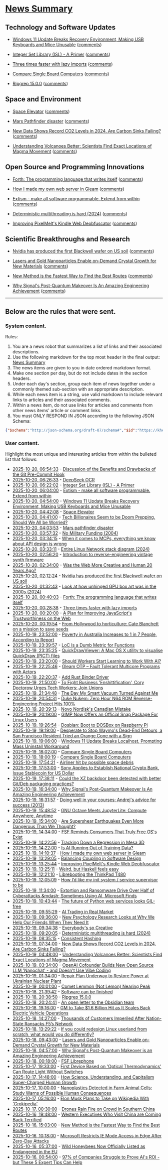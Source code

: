 # [News Summary](https://kherrick.github.io/news-summary/)

## Technology and Software Updates

* [Windows 11 Update Breaks Recovery Environment, Making USB Keyboards and Mice Unusable](https://it.slashdot.org/story/25/10/20/0247259/windows-11-update-breaks-recovery-environment-making-usb-keyboards-and-mice-unusable?utm_source=rss1.0mainlinkanon&amp;utm_medium=feed) ([comments](https://it.slashdot.org/story/25/10/20/0247259/windows-11-update-breaks-recovery-environment-making-usb-keyboards-and-mice-unusable?utm_source=rss1.0mainlinkanon&amp;utm_medium=feed))

* [Integer Set Library (ISL) - A Primer](https://www.jeremykun.com/2025/10/19/isl-a-primer/) ([comments](https://lobste.rs/s/k07a6m/integer_set_library_isl_primer))

* [Three times faster with lazy imports](https://hugovk.dev/blog/2025/lazy-imports/) ([comments](https://lobste.rs/s/fv1hvp/three_times_faster_with_lazy_imports))

* [Compare Single Board Computers](https://sbc.compare/) ([comments](https://lobste.rs/s/fq7i4s/compare_single_board_computers))

* [Ripgrep 15.0.0](https://github.com/BurntSushi/ripgrep/releases/tag/15.0.0) ([comments](https://lobste.rs/s/pk8ee9/ripgrep_15_0_0))

## Space and Environment

* [Space Elevator](https://neal.fun/space-elevator/) ([comments](https://news.ycombinator.com/item?id=45640226))

* [Mars Pathfinder disaster](https://guitarvydas.github.io/2023/10/25/Mars-Pathfinder-Disaster.html) ([comments](https://lobste.rs/s/wsezlo/mars_pathfinder_disaster))

* [New Data Shows Record CO2 Levels in 2024. Are Carbon Sinks Failing?](https://news.slashdot.org/story/25/10/19/040239/new-data-shows-record-co2-levels-in-2024-are-carbon-sinks-failing?utm_source=rss1.0mainlinkanon&amp;utm_medium=feed) ([comments](https://news.slashdot.org/story/25/10/19/040239/new-data-shows-record-co2-levels-in-2024-are-carbon-sinks-failing?utm_source=rss1.0mainlinkanon&amp;utm_medium=feed))

* [Understanding Volcanoes Better: Scientists Find Exact Locations of Magma Movement](https://soylentnews.org/article.pl?sid=25/10/17/1219257&amp;from=rss) ([comments](https://soylentnews.org/article.pl?sid=25/10/17/1219257&amp;from=rss))

## Open Source and Programming Innovations

* [Forth: The programming language that writes itself](https://ratfactor.com/forth/the_programming_language_that_writes_itself.html) ([comments](https://news.ycombinator.com/item?id=45639250))

* [How I made my own web server in Gleam](https://wskiy.de/blog/making_my_own_web_server_in_gleam) ([comments](https://lobste.rs/s/vw7ooi/how_i_made_my_own_web_server_gleam))

* [Extism - make all software programmable. Extend from within](https://extism.org/) ([comments](https://lobste.rs/s/3nizmq/extism_make_all_software_programmable))

* [Deterministic multithreading is hard (2024)](https://www.factorio.com/blog/post/fff-415) ([comments](https://news.ycombinator.com/item?id=45632976))

* [Improving PixelMelt's Kindle Web Deobfuscator](https://shkspr.mobi/blog/2025/10/improving-pixelmelts-kindle-web-deobfuscator/) ([comments](https://lobste.rs/s/zzpztw/improving_pixelmelt_s_kindle_web))

## Scientific Breakthroughs and Research

* [Nvidia has produced the first Blackwell wafer on US soil](https://www.xda-developers.com/nvidia-produced-first-blackwell-wafer-us-soil/) ([comments](https://news.ycombinator.com/item?id=45639654))

* [Lasers and Gold Nanoparticles Enable on-Demand Crystal Growth for New Materials](https://soylentnews.org/article.pl?sid=25/10/16/1543247&amp;from=rss) ([comments](https://soylentnews.org/article.pl?sid=25/10/16/1543247&amp;from=rss))

* [New Method is the Fastest Way to Find the Best Routes](https://soylentnews.org/article.pl?sid=25/10/14/1737233&amp;from=rss) ([comments](https://soylentnews.org/article.pl?sid=25/10/14/1737233&amp;from=rss))

* [Why Signal's Post-Quantum Makeover Is An Amazing Engineering Achievement](https://it.slashdot.org/story/25/10/19/0546205/why-signals-post-quantum-makeover-is-an-amazing-engineering-achievement?utm_source=rss1.0mainlinkanon&amp;utm_medium=feed) ([comments](https://it.slashdot.org/story/25/10/19/0546205/why-signals-post-quantum-makeover-is-an-amazing-engineering-achievement?utm_source=rss1.0mainlinkanon&amp;utm_medium=feed))

---

## Below are the rules that were sent.

### System content.

Rules:

1. You are a news robot that summarizes a list of links and their associated descriptions.
2. Use the following markdown for the top most header in the final output: [News Summary](https://kherrick.github.io/news-summary/)
3. The news items are given to you in date ordered markdown format.
4. Make one section per day, but do not include dates in the section headers.
5. Under each day's section, group each item of news together under a commonly themed sub-section with an appropriate description.
6. While each news item is a string, use valid markdown to include relevant links to articles and their associated comments.
7. Within a news item, do not use links for articles and comments from other news items' article or comment links.
8. You must ONLY RESPOND IN JSON according to the following JSON Schema:

```json
{"$schema":"http://json-schema.org/draft-07/schema#","$id":"https://kherrick.github.io/news-summary/news-summary-schema.json","type":"object","properties":{"heading":{"type":"string"},"sections":{"type":"array","items":{"type":"object","properties":{"title":{"type":"string"},"newsItems":{"type":"array","items":{"type":"string"},"minItems":1}},"required":["title","newsItems"]},"minItems":1}},"required":["heading","sections"]}
```

### User content.

Highlight the most unique and interesting articles from within the bulleted list that follows:

* [2025-10-20, 06:54:33](https://lobste.rs/s/7ovnze/discussion_benefits_drawbacks_git_pre) - [Discussion of the Benefits and Drawbacks of the Git Pre-Commit Hook](https://yeldirium.de/2025/10/09/pre-commit-hooks/index.html)
* [2025-10-20, 06:26:33](https://news.ycombinator.com/item?id=45640594) - [DeepSeek OCR](https://github.com/deepseek-ai/DeepSeek-OCR)
* [2025-10-20, 06:22:02](https://lobste.rs/s/k07a6m/integer_set_library_isl_primer) - [Integer Set Library (ISL) - A Primer](https://www.jeremykun.com/2025/10/19/isl-a-primer/)
* [2025-10-20, 06:04:00](https://lobste.rs/s/3nizmq/extism_make_all_software_programmable) - [Extism - make all software programmable. Extend from within](https://extism.org/)
* [2025-10-20, 04:54:00](https://it.slashdot.org/story/25/10/20/0247259/windows-11-update-breaks-recovery-environment-making-usb-keyboards-and-mice-unusable?utm_source=rss1.0mainlinkanon&amp;utm_medium=feed) - [Windows 11 Update Breaks Recovery Environment, Making USB Keyboards and Mice Unusable](https://it.slashdot.org/story/25/10/20/0247259/windows-11-update-breaks-recovery-environment-making-usb-keyboards-and-mice-unusable?utm_source=rss1.0mainlinkanon&amp;utm_medium=feed)
* [2025-10-20, 04:42:08](https://news.ycombinator.com/item?id=45640226) - [Space Elevator](https://neal.fun/space-elevator/)
* [2025-10-20, 04:41:00](https://soylentnews.org/article.pl?sid=25/10/16/1551203&amp;from=rss) - [Tech Billionaires Seem to be Doom Prepping. Should We All be Worried?](https://soylentnews.org/article.pl?sid=25/10/16/1551203&amp;from=rss)
* [2025-10-20, 04:03:53](https://lobste.rs/s/wsezlo/mars_pathfinder_disaster) - [Mars pathfinder disaster](https://guitarvydas.github.io/2023/10/25/Mars-Pathfinder-Disaster.html)
* [2025-10-20, 03:57:32](https://lobste.rs/s/jihdxj/no_military_funding_2004) - [No Military Funding (2004)](https://web.eecs.umich.edu/~kuipers/opinions/no-military-funding.html)
* [2025-10-20, 03:34:15](https://lobste.rs/s/9bubx6/when_it_comes_mcps_everything_we_know) - [When it comes to MCPs, everything we know about API design is wrong](https://blog.fsck.com/2025/10/19/mcps-are-not-like-other-apis/)
* [2025-10-20, 03:33:11](https://news.ycombinator.com/item?id=45639995) - [Entire Linux Network stack diagram (2024)](https://zenodo.org/records/14179366)
* [2025-10-20, 02:56:20](https://news.ycombinator.com/item?id=45639860) - [Introduction to reverse-engineering vintage synth firmware](https://ajxs.me/blog/Introduction_to_Reverse-Engineering_Vintage_Synth_Firmware.html)
* [2025-10-20, 02:34:00](https://news.slashdot.org/story/25/10/20/0230212/was-the-web-more-creative-and-human-20-years-ago?utm_source=rss1.0mainlinkanon&amp;utm_medium=feed) - [Was the Web More Creative and Human 20 Years Ago?](https://news.slashdot.org/story/25/10/20/0230212/was-the-web-more-creative-and-human-20-years-ago?utm_source=rss1.0mainlinkanon&amp;utm_medium=feed)
* [2025-10-20, 02:12:24](https://news.ycombinator.com/item?id=45639654) - [Nvidia has produced the first Blackwell wafer on US soil](https://www.xda-developers.com/nvidia-produced-first-blackwell-wafer-us-soil/)
* [2025-10-20, 01:32:43](https://news.ycombinator.com/item?id=45639498) - [Look at how unhinged GPU box art was in the 2000s (2024)](https://www.xda-developers.com/absolutely-unhinged-gpu-box-art-from-the-early-2000s/)
* [2025-10-20, 00:40:03](https://news.ycombinator.com/item?id=45639250) - [Forth: The programming language that writes itself](https://ratfactor.com/forth/the_programming_language_that_writes_itself.html)
* [2025-10-20, 00:28:38](https://lobste.rs/s/fv1hvp/three_times_faster_with_lazy_imports) - [Three times faster with lazy imports](https://hugovk.dev/blog/2025/lazy-imports/)
* [2025-10-20, 00:20:00](https://developers.slashdot.org/story/25/10/20/005250/a-plan-for-improving-javascripts-trustworthiness-on-the-web?utm_source=rss1.0mainlinkanon&amp;utm_medium=feed) - [A Plan for Improving JavaScript&apos;s Trustworthiness on the Web](https://developers.slashdot.org/story/25/10/20/005250/a-plan-for-improving-javascripts-trustworthiness-on-the-web?utm_source=rss1.0mainlinkanon&amp;utm_medium=feed)
* [2025-10-20, 00:19:54](https://news.ycombinator.com/item?id=45639157) - [From Hollywood to horticulture: Cate Blanchett on a mission to save seeds](https://www.bbc.com/news/articles/cwy7ekl4yl8o)
* [2025-10-19, 23:52:00](https://soylentnews.org/article.pl?sid=25/10/18/004205&amp;from=rss) - [Poverty in Australia Increases to 1 in 7 People, According to Report](https://soylentnews.org/article.pl?sid=25/10/18/004205&amp;from=rss)
* [2025-10-19, 23:39:57](https://news.ycombinator.com/item?id=45638986) - [LoC Is a Dumb Metric for Functions](https://theaxolot.wordpress.com/2025/10/18/loc-is-a-dumb-metric-for-functions/)
* [2025-10-19, 23:35:25](https://news.ycombinator.com/item?id=45638966) - [QuickDrawViewer: A Mac OS X utility to visualise QuickDraw (PICT) files](https://github.com/wiesmann/QuickDrawViewer)
* [2025-10-19, 23:20:00](https://it.slashdot.org/story/25/10/19/2318202/should-workers-start-learning-to-work-with-ai?utm_source=rss1.0mainlinkanon&amp;utm_medium=feed) - [Should Workers Start Learning to Work With AI?](https://it.slashdot.org/story/25/10/19/2318202/should-workers-start-learning-to-work-with-ai?utm_source=rss1.0mainlinkanon&amp;utm_medium=feed)
* [2025-10-19, 22:25:46](https://news.ycombinator.com/item?id=45638588) - [Gleam OTP – Fault Tolerant Multicore Programs with Actors](https://github.com/gleam-lang/otp)
* [2025-10-19, 22:20:37](https://lobste.rs/s/ovn98j/add_rust_binder_driver) - [Add Rust Binder Driver](https://git.kernel.org/pub/scm/linux/kernel/git/torvalds/linux.git/commit/?id=eafedbc7c050)
* [2025-10-19, 21:50:00](https://it.slashdot.org/story/25/10/19/2146235/to-fight-business-enshittification-cory-doctorow-urges-tech-workers-join-unions?utm_source=rss1.0mainlinkanon&amp;utm_medium=feed) - [To Fight Business &apos;Enshittification&apos;, Cory Doctorow Urges Tech Workers: Join Unions](https://it.slashdot.org/story/25/10/19/2146235/to-fight-business-enshittification-cory-doctorow-urges-tech-workers-join-unions?utm_source=rss1.0mainlinkanon&amp;utm_medium=feed)
* [2025-10-19, 21:34:48](https://lobste.rs/s/aovn8c/day_my_smart_vacuum_turned_against_me) - [The Day My Smart Vacuum Turned Against Me](https://codetiger.github.io/blog/the-day-my-smart-vacuum-turned-against-me/)
* [2025-10-19, 20:54:31](https://news.ycombinator.com/item?id=45637880) - [Duke Nukem: Zero Hour N64 ROM Reverse-Engineering Project Hits 100%](https://github.com/Gillou68310/DukeNukemZeroHour)
* [2025-10-19, 20:39:13](https://news.ycombinator.com/item?id=45637744) - [Novo Nordisk&apos;s Canadian Mistake](https://www.science.org/content/blog-post/novo-nordisk-s-canadian-mistake)
* [2025-10-19, 20:19:00](https://tech.slashdot.org/story/25/10/19/1954240/gimp-now-offers-an-official-snap-package-for-linux-users?utm_source=rss1.0mainlinkanon&amp;utm_medium=feed) - [GIMP Now Offers an Official Snap Package For Linux Users](https://tech.slashdot.org/story/25/10/19/1954240/gimp-now-offers-an-official-snap-package-for-linux-users?utm_source=rss1.0mainlinkanon&amp;utm_medium=feed)
* [2025-10-19, 19:26:54](https://news.ycombinator.com/item?id=45637133) - [Dosbian: Boot to DOSBox on Raspberry Pi](https://cmaiolino.wordpress.com/dosbian/)
* [2025-10-19, 19:19:00](https://tech.slashdot.org/story/25/10/19/1914248/desperate-to-stop-waymos-dead-end-detours-a-san-francisco-resident-tried-an-orange-cone-with-a-sign?utm_source=rss1.0mainlinkanon&amp;utm_medium=feed) - [Desperate to Stop Waymo&apos;s Dead-End Detours, a San Francisco Resident Tried an Orange Cone with a Sign](https://tech.slashdot.org/story/25/10/19/1914248/desperate-to-stop-waymos-dead-end-detours-a-san-francisco-resident-tried-an-orange-cone-with-a-sign?utm_source=rss1.0mainlinkanon&amp;utm_medium=feed)
* [2025-10-19, 19:06:00](https://soylentnews.org/article.pl?sid=25/10/18/002218&amp;from=rss) - [Windows 11 Update Breaks Localhost, Prompting Mass Uninstall Workaround](https://soylentnews.org/article.pl?sid=25/10/18/002218&amp;from=rss)
* [2025-10-19, 18:02:00](https://news.ycombinator.com/item?id=45636365) - [Compare Single Board Computers](https://sbc.compare/)
* [2025-10-19, 18:00:19](https://lobste.rs/s/fq7i4s/compare_single_board_computers) - [Compare Single Board Computers](https://sbc.compare/)
* [2025-10-19, 17:54:21](https://news.ycombinator.com/item?id=45636285) - [Airliner hit by possible space debris](https://avbrief.com/united-max-hit-by-falling-object-at-36000-feet/)
* [2025-10-19, 17:53:00](https://news.slashdot.org/story/25/10/19/1749212/sony-applies-to-establish-national-crypto-bank-issue-stablecoin-for-us-dollar?utm_source=rss1.0mainlinkanon&amp;utm_medium=feed) - [ Sony Applies to Establish National Crypto Bank, Issue Stablecoin for US Dollar](https://news.slashdot.org/story/25/10/19/1749212/sony-applies-to-establish-national-crypto-bank-issue-stablecoin-for-us-dollar?utm_source=rss1.0mainlinkanon&amp;utm_medium=feed)
* [2025-10-19, 17:38:11](https://news.ycombinator.com/item?id=45636116) - [Could the XZ backdoor been detected with better Git/Deb packaging practices?](https://optimizedbyotto.com/post/xz-backdoor-debian-git-detection/)
* [2025-10-19, 16:34:00](https://it.slashdot.org/story/25/10/19/0546205/why-signals-post-quantum-makeover-is-an-amazing-engineering-achievement?utm_source=rss1.0mainlinkanon&amp;utm_medium=feed) - [Why Signal&apos;s Post-Quantum Makeover Is An Amazing Engineering Achievement](https://it.slashdot.org/story/25/10/19/0546205/why-signals-post-quantum-makeover-is-an-amazing-engineering-achievement?utm_source=rss1.0mainlinkanon&amp;utm_medium=feed)
* [2025-10-19, 16:31:57](https://news.ycombinator.com/item?id=45635533) - [Doing well in your courses: Andrej&apos;s advice for success (2013)](https://cs.stanford.edu/people/karpathy/advice.html)
* [2025-10-19, 15:48:52](https://news.ycombinator.com/item?id=45635069) - [GNU Octave Meets JupyterLite: Compute Anywhere, Anytime](https://blog.jupyter.org/gnu-octave-meets-jupyterlite-compute-anywhere-anytime-8b033afbbcdc)
* [2025-10-19, 15:34:00](https://news.slashdot.org/story/25/10/19/0439258/are-supershear-earthquakes-even-more-dangerous-than-we-thought?utm_source=rss1.0mainlinkanon&amp;utm_medium=feed) - [Are Supershear Earthquakes Even More Dangerous Than We Thought?](https://news.slashdot.org/story/25/10/19/0439258/are-supershear-earthquakes-even-more-dangerous-than-we-thought?utm_source=rss1.0mainlinkanon&amp;utm_medium=feed)
* [2025-10-19, 14:34:00](https://news.slashdot.org/story/25/10/18/036200/fsf-reminds-consumers-that-truly-free-oss-exist?utm_source=rss1.0mainlinkanon&amp;utm_medium=feed) - [FSF Reminds Consumers That Truly Free OS&apos;s Exist](https://news.slashdot.org/story/25/10/18/036200/fsf-reminds-consumers-that-truly-free-oss-exist?utm_source=rss1.0mainlinkanon&amp;utm_medium=feed)
* [2025-10-19, 14:22:56](https://lobste.rs/s/ec4dqf/tracking_down_regression_mesa_3d) - [Tracking Down a Regression in Mesa 3D](https://vkoskiv.com/mesa-regression/)
* [2025-10-19, 14:22:00](https://soylentnews.org/article.pl?sid=25/10/18/000230&amp;from=rss) - [Is AI Running Out of Training Data?](https://soylentnews.org/article.pl?sid=25/10/18/000230&amp;from=rss)
* [2025-10-19, 14:10:37](https://lobste.rs/s/vw7ooi/how_i_made_my_own_web_server_gleam) - [How I made my own web server in Gleam](https://wskiy.de/blog/making_my_own_web_server_in_gleam)
* [2025-10-19, 13:29:05](https://lobste.rs/s/nqn7ct/balancing_coupling_software_design) - [Balancing Coupling in Software Design](https://olano.dev/blog/balancing-coupling/)
* [2025-10-19, 13:25:44](https://lobste.rs/s/zzpztw/improving_pixelmelt_s_kindle_web) - [Improving PixelMelt&apos;s Kindle Web Deobfuscator](https://shkspr.mobi/blog/2025/10/improving-pixelmelts-kindle-web-deobfuscator/)
* [2025-10-19, 13:25:11](https://lobste.rs/s/n5khhu/weird_haskell_feels_easy) - [Weird, but Haskell feels easy](https://xlii.space/eng/haskell-feels-easy/)
* [2025-10-19, 12:21:10](https://lobste.rs/s/jgn90f/librebooting_thinkpad_t480) - [Librebooting the ThinkPad T480](https://ezntek.com/posts/librebooting-the-thinkpad-t480-20241207t0933/)
* [2025-10-19, 12:05:09](https://lobste.rs/s/m9dkcf/how_i_d_like_my_init_system_service) - [How I’d like my init system / service supervisor to be](https://runxiyu.org/blog/linit/)
* [2025-10-19, 11:34:00](https://it.slashdot.org/story/25/10/19/0238212/extortion-and-ransomware-drive-over-half-of-cyberattacks-sometimes-using-ai-microsoft-finds?utm_source=rss1.0mainlinkanon&amp;utm_medium=feed) - [Extortion and Ransomware Drive Over Half of Cyberattacks &amp;mdash; Sometimes Using AI, Microsoft Finds](https://it.slashdot.org/story/25/10/19/0238212/extortion-and-ransomware-drive-over-half-of-cyberattacks-sometimes-using-ai-microsoft-finds?utm_source=rss1.0mainlinkanon&amp;utm_medium=feed)
* [2025-10-19, 10:43:44](https://lobste.rs/s/huszno/future_python_web_services_looks_gil_free) - [The future of Python web services looks GIL-free](https://blog.baro.dev/p/the-future-of-python-web-services-looks-gil-free)
* [2025-10-19, 09:55:29](https://lobste.rs/s/fb8btf/ai_trading_real_market) - [AI Trading in Real Market](https://nof1.ai/)
* [2025-10-19, 09:36:00](https://soylentnews.org/article.pl?sid=25/10/17/2341221&amp;from=rss) - [New Psychology Research Looks at Why We Help Our Friends When They Need It](https://soylentnews.org/article.pl?sid=25/10/17/2341221&amp;from=rss)
* [2025-10-19, 09:34:38](https://lobste.rs/s/kfjzta/everybody_s_so_creative) - [Everybody&apos;s so Creative](https://daymare.net/blogs/everbody-so-creative/)
* [2025-10-19, 09:20:05](https://news.ycombinator.com/item?id=45632976) - [Deterministic multithreading is hard (2024)](https://www.factorio.com/blog/post/fff-415)
* [2025-10-19, 08:35:15](https://lobste.rs/s/0gxzau/consistent_hashing) - [Consistent Hashing](https://eli.thegreenplace.net/2025/consistent-hashing)
* [2025-10-19, 07:34:00](https://news.slashdot.org/story/25/10/19/040239/new-data-shows-record-co2-levels-in-2024-are-carbon-sinks-failing?utm_source=rss1.0mainlinkanon&amp;utm_medium=feed) - [New Data Shows Record CO2 Levels in 2024. Are Carbon Sinks Failing?](https://news.slashdot.org/story/25/10/19/040239/new-data-shows-record-co2-levels-in-2024-are-carbon-sinks-failing?utm_source=rss1.0mainlinkanon&amp;utm_medium=feed)
* [2025-10-19, 04:48:00](https://soylentnews.org/article.pl?sid=25/10/17/1219257&amp;from=rss) - [Understanding Volcanoes Better: Scientists Find Exact Locations of Magma Movement](https://soylentnews.org/article.pl?sid=25/10/17/1219257&amp;from=rss)
* [2025-10-19, 03:34:00](https://developers.slashdot.org/story/25/10/19/0022237/openai-cofounder-builds-new-open-source-llm-nanochat---and-doesnt-use-vibe-coding?utm_source=rss1.0mainlinkanon&amp;utm_medium=feed) - [OpenAI Cofounder Builds New Open Source LLM &apos;Nanochat&apos; - and Doesn&apos;t Use Vibe Coding](https://developers.slashdot.org/story/25/10/19/0022237/openai-cofounder-builds-new-open-source-llm-nanochat---and-doesnt-use-vibe-coding?utm_source=rss1.0mainlinkanon&amp;utm_medium=feed)
* [2025-10-19, 01:34:00](https://hardware.slashdot.org/story/25/10/19/0052247/repair-plan-underway-to-restore-power-at-ukrainian-nuclear-plant?utm_source=rss1.0mainlinkanon&amp;utm_medium=feed) - [Repair Plan Underway to Restore Power at Ukrainian Nuclear Plant](https://hardware.slashdot.org/story/25/10/19/0052247/repair-plan-underway-to-restore-power-at-ukrainian-nuclear-plant?utm_source=rss1.0mainlinkanon&amp;utm_medium=feed)
* [2025-10-19, 00:01:00](https://soylentnews.org/article.pl?sid=25/10/18/1745254&amp;from=rss) - [Comet Lemmon (Not Lemon) Nearing Peak](https://soylentnews.org/article.pl?sid=25/10/18/1745254&amp;from=rss)
* [2025-10-18, 21:39:42](https://lobste.rs/s/kdsrtf/software_can_be_finished) - [Software can be finished](https://rosswintle.uk/2025/10/software-can-be-finished/)
* [2025-10-18, 20:38:50](https://lobste.rs/s/pk8ee9/ripgrep_15_0_0) - [Ripgrep 15.0.0](https://github.com/BurntSushi/ripgrep/releases/tag/15.0.0)
* [2025-10-18, 20:24:41](https://lobste.rs/s/fzi1lj/open_letter_obsidian_team) - [An open letter to the Obsidian team](https://www.emilebangma.com/Writings/Blog/An-open-letter-to-the-Obsidian-team)
* [2025-10-18, 19:16:00](https://soylentnews.org/article.pl?sid=25/10/16/1547215&amp;from=rss) - [GM to Take $1.6 Billion Hit as It Scales Back Electric Vehicle Operations](https://soylentnews.org/article.pl?sid=25/10/16/1547215&amp;from=rss)
* [2025-10-18, 14:27:00](https://soylentnews.org/article.pl?sid=25/10/16/1545234&amp;from=rss) - [Thousands of Customers Imperiled After Nation-State Ransacks F5’s Network](https://soylentnews.org/article.pl?sid=25/10/16/1545234&amp;from=rss)
* [2025-10-18, 13:29:22](https://lobste.rs/s/ko5i9y/if_you_could_redesign_linux_userland_from) - [If you could redesign Linux userland from scratch, what would you do differently?](https://lobste.rs/s/ko5i9y/if_you_could_redesign_linux_userland_from)
* [2025-10-18, 09:43:00](https://soylentnews.org/article.pl?sid=25/10/16/1543247&amp;from=rss) - [Lasers and Gold Nanoparticles Enable on-Demand Crystal Growth for New Materials](https://soylentnews.org/article.pl?sid=25/10/16/1543247&amp;from=rss)
* [2025-10-18, 04:57:00](https://soylentnews.org/article.pl?sid=25/10/16/1538252&amp;from=rss) - [Why Signal&apos;s Post-Quantum Makeover is an Amazing Engineering Achievement](https://soylentnews.org/article.pl?sid=25/10/16/1538252&amp;from=rss)
* [2025-10-18, 00:18:00](https://soylentnews.org/article.pl?sid=25/10/16/1534249&amp;from=rss) - [FSF Librephone](https://soylentnews.org/article.pl?sid=25/10/16/1534249&amp;from=rss)
* [2025-10-17, 19:33:00](https://soylentnews.org/article.pl?sid=25/10/16/0136252&amp;from=rss) - [First Device Based on &apos;Optical Thermodynamics&apos; Can Route Light Without Switches](https://soylentnews.org/article.pl?sid=25/10/16/0136252&amp;from=rss)
* [2025-10-17, 14:48:00](https://soylentnews.org/article.pl?sid=25/10/16/0130242&amp;from=rss) - [How Science, Understanding, and Capitalism Super-Charged Human Growth](https://soylentnews.org/article.pl?sid=25/10/16/0130242&amp;from=rss)
* [2025-10-17, 10:00:00](https://soylentnews.org/article.pl?sid=25/10/16/0122209&amp;from=rss) - [Nanoplastics Detected in Farm Animal Cells: Study Warns of Possible Human Consequences](https://soylentnews.org/article.pl?sid=25/10/16/0122209&amp;from=rss)
* [2025-10-17, 05:16:00](https://soylentnews.org/article.pl?sid=25/10/16/0117201&amp;from=rss) - [Elon Musk Plans to Take on Wikipedia With &apos;Grokipedia&apos;](https://soylentnews.org/article.pl?sid=25/10/16/0117201&amp;from=rss)
* [2025-10-17, 00:30:00](https://soylentnews.org/article.pl?sid=25/10/16/0112201&amp;from=rss) - [Drones Rain Fire on Crowd in Southern China](https://soylentnews.org/article.pl?sid=25/10/16/0112201&amp;from=rss)
* [2025-10-16, 19:48:00](https://soylentnews.org/article.pl?sid=25/10/15/0422232&amp;from=rss) - [Western Executives Who Visit China are Coming Back Terrified](https://soylentnews.org/article.pl?sid=25/10/15/0422232&amp;from=rss)
* [2025-10-16, 15:03:00](https://soylentnews.org/article.pl?sid=25/10/14/1737233&amp;from=rss) - [New Method is the Fastest Way to Find the Best Routes](https://soylentnews.org/article.pl?sid=25/10/14/1737233&amp;from=rss)
* [2025-10-16, 10:18:00](https://soylentnews.org/article.pl?sid=25/10/14/1729247&amp;from=rss) - [Microsoft Restricts IE Mode Access in Edge After Zero-Day Attacks](https://soylentnews.org/article.pl?sid=25/10/14/1729247&amp;from=rss)
* [2025-10-16, 05:37:00](https://soylentnews.org/article.pl?sid=25/10/14/069243&amp;from=rss) - [Wild Honeybees Now Officially Listed as Endangered in the EU](https://soylentnews.org/article.pl?sid=25/10/14/069243&amp;from=rss)
* [2025-10-16, 00:54:00](https://soylentnews.org/article.pl?sid=25/10/13/233212&amp;from=rss) - [97% of Companies Struggle to Prove AI&apos;s ROI - but These 5 Expert Tips Can Help](https://soylentnews.org/article.pl?sid=25/10/13/233212&amp;from=rss)

